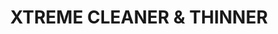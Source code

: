 ---
layout: product
title: "XTREME CLEANER & THINNER"
price: "850" 
desc: "Thinner and Cleaner 100mL"
img_path: "/assets/img/AK-470.webp"
brand: "AK "
available: false
special_offer: false
new: false
soon: false
cat: "020000"
subcat: "020200"
subsubcat: "020205"
sifra: "AK-470"
popular: false
spec: false
---